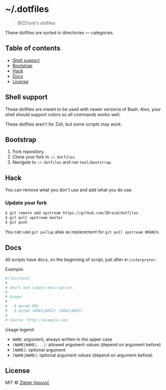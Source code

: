 # ~/.dotfiles

> @ZDroid's dotfiles

These dotfiles are sorted in directories &mdash; categories.

## Table of contents

- [Shell support](#shell-support)
- [Bootstrap](#bootstrap)
- [Hack](#hack)
- [Docs](#docs)
- [License](#license)

## Shell support

These dotfiles are meant to be used with newer versions of Bash. Also, your
shell should support colors so all commands works well.

These dotfiles aren't for Zsh, but some scripts may work.

## Bootstrap

1. Fork repository.
2. Clone your fork in `~/.dotfiles`.
3. Navigate to `~/.dotfiles` and run `tool/bootstrap`.

## Hack

You can remove what you don't use and add what you do use.

### Update your fork

```bash
$ git remote add upstream https://github.com/ZDroid/dotfiles
$ git pull upstream master
$ git push
```

You can use `git pullup` alias as replacement for `git pull upstream BRANCH`.

## Docs

All scripts have docs, on the beginning of script, just after `#!/interpreter`.

Example:

```bash
#!/bin/bash
#
# Short and simple description.
#
# Usage:
#
#   $ mycmd ARG
#   $ mycmd (ARG1|ARG2) (ARG2|ARG3)
#
# Source: http://example.com
```

Usage legend:

- `NAME`: argument, always written in the upper case
- `(NAME|NAME|...)`: allowed argument values (depend on argument before)
- `[NAME]`: optional argument
- `[NAME|NAME]`: optional argument values (depend on argument before)

## License

MIT &copy; [Zlatan Vasović](https://github.com/ZDroid)
